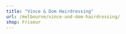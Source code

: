 ```yaml
---
title: "Vince & Dom Hairdressing"
url: /melbourne/vince-und-dom-hairdressing/
shop: Friseur
---
```

